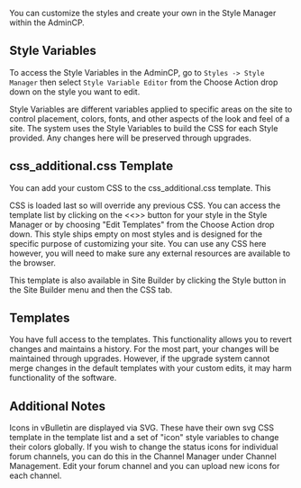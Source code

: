  You can customize the styles and create your own in the Style Manager within the AdminCP.

## Style Variables

To access the Style Variables in the AdminCP, go to `Styles -> Style Manager` then select `Style Variable Editor` from the Choose Action drop down on the style you want to edit.

Style Variables are different variables applied to specific areas on the site to control placement, colors, fonts, and other aspects of the look and feel of a site. The system uses the Style Variables to build the CSS for each Style provided. Any changes here will be preserved through upgrades.

## css_additional.css Template

You can add your custom CSS to the css_additional.css template. This

CSS is loaded last so will override any previous CSS. You can access the template list by clicking on the <<>> button for your style in the Style Manager or by choosing "Edit Templates" from the Choose Action drop down. This style ships empty on most styles and is designed for the specific purpose of customizing your site. You can use any CSS here however, you will need to make sure any external resources are available to the browser.

This template is also available in Site Builder by clicking the Style button in the Site Builder menu and then the CSS tab.

## Templates

You have full access to the templates. This functionality allows you to revert changes and maintains a history. For the most part, your changes will be maintained through upgrades. However, if the upgrade system cannot merge changes in the default templates with your custom edits, it may harm functionality of the software.

## Additional Notes

Icons in vBulletin are displayed via SVG. These have their own svg CSS template in the template list and a set of "icon" style variables to change their colors globally. If you wish to change the status icons for individual forum channels, you can do this in the Channel Manager under Channel Management. Edit your forum channel and you can upload new icons for each channel.